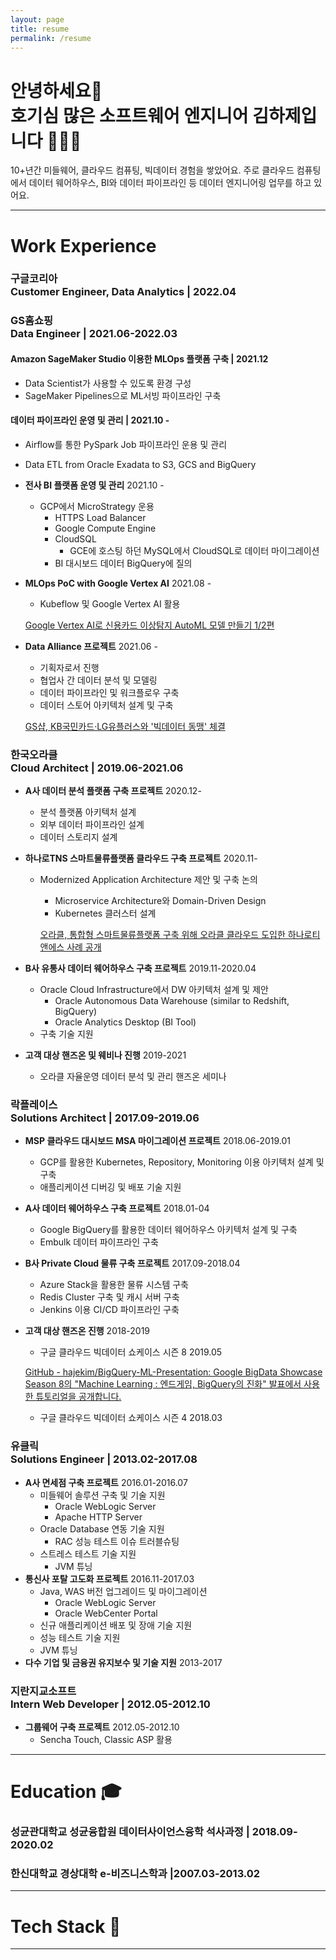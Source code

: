 ```yaml
---
layout: page
title: resume
permalink: /resume
---
```

# 안녕하세요👋 <br/> 호기심 많은 소프트웨어 엔지니어 김하제입니다 🧑🏻‍💻
10+년간 미들웨어, 클라우드 컴퓨팅, 빅데이터 경험을 쌓았어요. 주로 클라우드 컴퓨팅에서 데이터 웨어하우스, BI와 데이터 파이프라인 등 데이터 엔지니어링 업무를 하고 있어요.

---
# Work Experience
### 구글코리아 <br/> Customer Engineer, Data Analytics | 2022.04
### GS홈쇼핑 <br/> Data Engineer | 2021.06-2022.03
#### Amazon SageMaker Studio 이용한 MLOps 플랫폼 구축 | 2021.12
- Data Scientist가 사용할 수 있도록 환경 구성
- SageMaker Pipelines으로 ML서빙 파이프라인 구축
#### 데이터 파이프라인 운영 및 관리 | 2021.10 -
- Airflow를 통한 PySpark Job 파이프라인 운용 및 관리
- Data ETL from Oracle Exadata to S3, GCS and BigQuery
- **전사 BI 플랫폼 운영 및 관리** 2021.10 -
    - GCP에서 MicroStrategy 운용
        - HTTPS Load Balancer
        - Google Compute Engine
        - CloudSQL
            - GCE에 호스팅 하던 MySQL에서 CloudSQL로 데이터 마이그레이션
        - BI 대시보드 데이터 BigQuery에 질의
- **MLOps PoC with Google Vertex AI** 2021.08 -
    - Kubeflow 및 Google Vertex AI 활용
    
    [Google Vertex AI로 신용카드 이상탐지 AutoML 모델 만들기 1/2편](https://velog.io/@haje/Vertex-AI-AutoML-%EC%82%AC%EA%B8%B0-%ED%83%90%EC%A7%80-%EB%AA%A8%EB%8D%B8-%EA%B5%AC%EC%B6%95)
    
- **Data Alliance 프로젝트** 2021.06 -
    - 기획자로서 진행
    - 협업사 간 데이터 분석 및 모델링
    - 데이터 파이프라인 및 워크플로우 구축
    - 데이터 스토어 아키텍처 설계 및 구축
    
    [GS샵, KB국민카드·LG유플러스와 '빅데이터 동맹' 체결](http://www.econovill.com/news/articleView.html?idxno=534933)
        
### 한국오라클 <br/> Cloud Architect | 2019.06-2021.06
- **A사 데이터 분석 플랫폼 구축 프로젝트** 2020.12-
    - 분석 플랫폼 아키텍처 설계
    - 외부 데이터 파이프라인 설계
    - 데이터 스토리지 설계
- **하나로TNS 스마트물류플랫폼 클라우드 구축 프로젝트** 2020.11-
    - Modernized Application Architecture 제안 및 구축 논의
        - Microservice Architecture와 Domain-Driven Design
        - Kubernetes 클러스터 설계
        
        [오라클, 통합형 스마트물류플랫폼 구축 위해 오라클 클라우드 도입한 하나로티앤에스 사례 공개](https://www.oracle.com/kr/news/announcement/oracle-cloud-helps-hanaro-tns-integrate-logistics-platform-2021-04-12.html)
        
- **B사 유통사 데이터 웨어하우스 구축 프로젝트** 2019.11-2020.04
    - Oracle Cloud Infrastructure에서 DW 아키텍처 설계 및 제안
        - Oracle Autonomous Data Warehouse (similar to Redshift, BigQuery)
        - Oracle Analytics Desktop (BI Tool)
    - 구축 기술 지원
- **고객 대상 핸즈온 및 웨비나 진행** 2019-2021
    - 오라클 자율운영 데이터 분석 및 관리 핸즈온 세미나
### 락플레이스 <br/> Solutions Architect | 2017.09-2019.06
- **MSP 클라우드 대시보드 MSA 마이그레이션 프로젝트** 2018.06-2019.01
    - GCP를 활용한 Kubernetes, Repository, Monitoring 이용 아키텍처 설계 및 구축
    - 애플리케이션 디버깅 및 배포 기술 지원
- **A사 데이터 웨어하우스 구축 프로젝트** 2018.01-04
    - Google BigQuery를 활용한 데이터 웨어하우스 아키텍처 설계 및 구축
    - Embulk 데이터 파이프라인 구축
- **B사 Private Cloud 물류 구축 프로젝트** 2017.09-2018.04
    - Azure Stack을 활용한 물류 시스템 구축
    - Redis Cluster 구축 및 캐시 서버 구축
    - Jenkins 이용 CI/CD 파이프라인 구축
- **고객 대상 핸즈온 진행** 2018-2019
    - 구글 클라우드 빅데이터 쇼케이스 시즌 8 2019.05
    
    [GitHub - hajekim/BigQuery-ML-Presentation: Google BigData Showcase Season 8의 "Machine Learning : 엔드게임, BigQuery의 진화" 발표에서 사용한 튜토리얼을 공개합니다.](https://github.com/hajekim/BigQuery-ML-Presentation)
    
    - 구글 클라우드 빅데이터 쇼케이스 시즌 4 2018.03
### 유클릭 <br/> Solutions Engineer | 2013.02-2017.08
- **A사 면세점 구축 프로젝트** 2016.01-2016.07
    - 미들웨어 솔루션 구축 및 기술 지원
        - Oracle WebLogic Server
        - Apache HTTP Server
    - Oracle Database 연동 기술 지원
        - RAC 성능 테스트 이슈 트러블슈팅
    - 스트레스 테스트 기술 지원
        - JVM 튜닝
- **통신사 포탈 고도화 프로젝트** 2016.11-2017.03
    - Java, WAS 버전 업그레이드 및 마이그레이션
        - Oracle WebLogic Server
        - Oracle WebCenter Portal
    - 신규 애플리케이션 배포 및 장애 기술 지원
    - 성능 테스트 기술 지원
    - JVM 튜닝
- **다수 기업 및 금융권 유지보수 및 기술 지원** 2013-2017
### 지란지교소프트 <br/> Intern Web Developer | 2012.05-2012.10
- **그룹웨어 구축 프로젝트** 2012.05-2012.10
    - Sencha Touch, Classic ASP 활용

---

# Education 🎓

### 성균관대학교 성균융합원 데이터사이언스융학 석사과정 | 2018.09-2020.02
### 한신대학교 경상대학 e-비즈니스학과 |2007.03-2013.02

---

# Tech Stack 🥞



---
